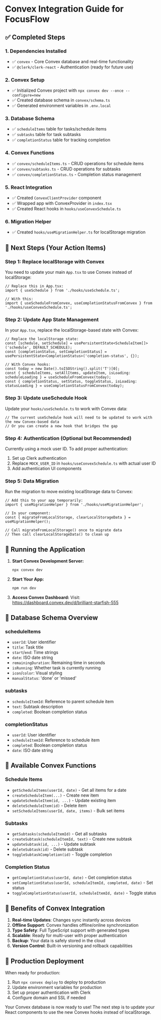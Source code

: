 # Convex Integration Guide for FocusFlow

## ✅ Completed Steps

### 1. Dependencies Installed
- ✅ `convex` - Core Convex database and real-time functionality
- ✅ `@clerk/clerk-react` - Authentication (ready for future use)

### 2. Convex Setup
- ✅ Initialized Convex project with `npx convex dev --once --configure=new`
- ✅ Created database schema in `convex/schema.ts`
- ✅ Generated environment variables in `.env.local`

### 3. Database Schema
- ✅ `scheduleItems` table for tasks/schedule items
- ✅ `subtasks` table for task subtasks
- ✅ `completionStatus` table for tracking completion

### 4. Convex Functions
- ✅ `convex/scheduleItems.ts` - CRUD operations for schedule items
- ✅ `convex/subtasks.ts` - CRUD operations for subtasks
- ✅ `convex/completionStatus.ts` - Completion status management

### 5. React Integration
- ✅ Created `ConvexClientProvider` component
- ✅ Wrapped app with ConvexProvider in `index.tsx`
- ✅ Created React hooks in `hooks/useConvexSchedule.ts`

### 6. Migration Helper
- ✅ Created `hooks/useMigrationHelper.ts` for localStorage migration

## 🔄 Next Steps (Your Action Items)

### Step 1: Replace localStorage with Convex
You need to update your main `App.tsx` to use Convex instead of localStorage:

```tsx
// Replace this in App.tsx:
import { useSchedule } from './hooks/useSchedule.ts';

// With this:
import { useScheduleFromConvex, useCompletionStatusFromConvex } from './hooks/useConvexSchedule.ts';
```

### Step 2: Update App State Management
In your `App.tsx`, replace the localStorage-based state with Convex:

```tsx
// Replace the localStorage state:
const [schedule, setSchedule] = usePersistentState<ScheduleItem[]>('schedule', DEFAULT_SCHEDULE);
const [completionStatus, setCompletionStatus] = usePersistentState<CompletionStatus>('completion-status', {});

// With Convex hooks:
const today = new Date().toISOString().split('T')[0];
const { scheduleItems, setAllItems, updateItem, isLoading: scheduleLoading } = useScheduleFromConvex(today);
const { completionStatus, setStatus, toggleStatus, isLoading: statusLoading } = useCompletionStatusFromConvex(today);
```

### Step 3: Update useSchedule Hook
Update your `hooks/useSchedule.ts` to work with Convex data:

```tsx
// The current useSchedule hook will need to be updated to work with the new Convex-based data
// Or you can create a new hook that bridges the gap
```

### Step 4: Authentication (Optional but Recommended)
Currently using a mock user ID. To add proper authentication:

1. Set up Clerk authentication
2. Replace `MOCK_USER_ID` in `hooks/useConvexSchedule.ts` with actual user ID
3. Add authentication UI components

### Step 5: Data Migration
Run the migration to move existing localStorage data to Convex:

```tsx
// Add this to your app temporarily:
import { useMigrationHelper } from './hooks/useMigrationHelper';

// In your component:
const { migrateFromLocalStorage, clearLocalStorageData } = useMigrationHelper();

// Call migrateFromLocalStorage() once to migrate data
// Then call clearLocalStorageData() to clean up
```

## 🏃 Running the Application

1. **Start Convex Development Server:**
   ```bash
   npx convex dev
   ```

2. **Start Your App:**
   ```bash
   npm run dev
   ```

3. **Access Convex Dashboard:**
   Visit: https://dashboard.convex.dev/d/brilliant-starfish-555

## 📝 Database Schema Overview

### scheduleItems
- `userId`: User identifier
- `title`: Task title
- `start`/`end`: Time strings
- `date`: ISO date string
- `remainingDuration`: Remaining time in seconds
- `isRunning`: Whether task is currently running
- `icon`/`color`: Visual styling
- `manualStatus`: 'done' or 'missed'

### subtasks
- `scheduleItemId`: Reference to parent schedule item
- `text`: Subtask description
- `completed`: Boolean completion status

### completionStatus
- `userId`: User identifier
- `scheduleItemId`: Reference to schedule item
- `completed`: Boolean completion status
- `date`: ISO date string

## 🔧 Available Convex Functions

### Schedule Items
- `getScheduleItems(userId, date)` - Get all items for a date
- `createScheduleItem(...)` - Create new item
- `updateScheduleItem(id, ...)` - Update existing item
- `deleteScheduleItem(id)` - Delete item
- `setScheduleItems(userId, date, items)` - Bulk set items

### Subtasks
- `getSubtasks(scheduleItemId)` - Get all subtasks
- `createSubtask(scheduleItemId, text)` - Create new subtask
- `updateSubtask(id, ...)` - Update subtask
- `deleteSubtask(id)` - Delete subtask
- `toggleSubtaskCompletion(id)` - Toggle completion

### Completion Status
- `getCompletionStatus(userId, date)` - Get completion status
- `setCompletionStatus(userId, scheduleItemId, completed, date)` - Set status
- `toggleCompletionStatus(userId, scheduleItemId, date)` - Toggle status

## 🎯 Benefits of Convex Integration

1. **Real-time Updates**: Changes sync instantly across devices
2. **Offline Support**: Convex handles offline/online synchronization
3. **Type Safety**: Full TypeScript support with generated types
4. **Scalable**: Ready for multi-user with proper authentication
5. **Backup**: Your data is safely stored in the cloud
6. **Version Control**: Built-in versioning and rollback capabilities

## 🚀 Production Deployment

When ready for production:
1. Run `npx convex deploy` to deploy to production
2. Update environment variables for production
3. Set up proper authentication with Clerk
4. Configure domain and SSL if needed

Your Convex database is now ready to use! The next step is to update your React components to use the new Convex hooks instead of localStorage.
